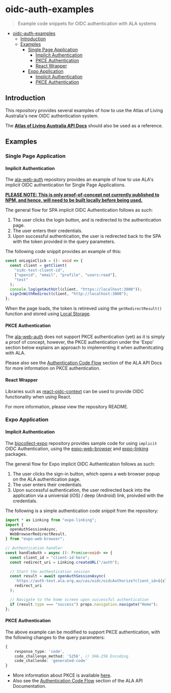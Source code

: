 # oidc-auth-examples

> Example code snippets for OIDC authentication with ALA systems

- [oidc-auth-examples](#oidc-auth-examples)
  - [Introduction](#introduction)
  - [Examples](#examples)
    - [Single Page Application](#single-page-application)
      - [Implicit Authentication](#implicit-authentication)
      - [PKCE Authentication](#pkce-authentication)
      - [React Wrapper](#react-wrapper)
    - [Expo Application](#expo-application)
      - [Implicit Authentication](#implicit-authentication-1)
      - [PKCE Authentication](#pkce-authentication-1)

## Introduction

This repository provides several examples of how to use the Atlas of Living Australia's new OIDC authentication system.

The **[Atlas of Living Australia API Docs](https://docs.ala.org.au/#authentication)** should also be used as a reference.

## Examples

### Single Page Application

#### Implicit Authentication

The [ala-web-auth](https://github.com/AtlasOfLivingAustralia/ala-web-auth) repository provides an example of how to use ALA's implicit OIDC authentication for Single Page Applications.

<u>**PLEASE NOTE: This is only proof-of-concept not currently published to NPM, and hence, will need to be built locally before being used.**</u>

The general flow for SPA implicit OIDC Authentication follows as such:

1. The user clicks the login button, and is redirected to the authentication page.
2. The user enters their credentials.
3. Upon successful authentication, the user is redirected back to the SPA with the token provided in the query parameters.

The following code snippit provides an example of this:

```typescript
const onLoginClick = (): void => {
  const client = getClient(
    "oidc-test-client-id",
    ["openid", "email", "profile", "users:read"],
    "test"
  );
  console.log(getAuthUrl(client, "https://localhost:3000"));
  signInWithRedirect(client, "http://localhost:3000");
};
```

When the page loads, the token is retireved using the `getRedirectResult()` function and stored using [Local Storage](https://developer.mozilla.org/en-US/docs/Web/API/Window/localStorage).

#### PKCE Authentication

The [ala-web-auth](https://github.com/AtlasOfLivingAustralia/ala-web-auth) does not support PKCE authentication (yet) as it is simply a proof of concept, however, the PKCE authentication under the 'Expo' section below explains an approach to implementing it when authenitcating with ALA.

Please also see the [Authentication Code Flow](https://docs.ala.org.au/#authentication-code-flow) section of the ALA API Docs for more information on PKCE authentication.

#### React Wrapper

Libraries such as [react-oidc-context](https://github.com/authts/react-oidc-context) can be used to provide OIDC functionality when using React.

For more information, please view the repository README.

### Expo Application

#### Implicit Authentication

The [biocollect-expo](https://github.com/AtlasOfLivingAustralia/biocollect-expo) repository provides sample code for using `implicit` OIDC Authentication, using the [expo-web-browser](https://docs.expo.dev/versions/latest/sdk/webbrowser/) and [expo-linking](https://docs.expo.dev/versions/latest/sdk/linking/) packages.

The general flow for Expo implicit OIDC Authentication follows as such:

1. The user clicks the sign-in button, which opens a web browser popup on the ALA authentication page.
2. The user enters their credentials.
3. Upon successful authentication, the user redirected back into the application via a universial (iOS) / deep (Android) link, proivded with the credentials.

The following is a simple authentication code snippit from the repository:

```typescript
import * as Linking from "expo-linking";
import {
  openAuthSessionAsync,
  WebBrowserRedirectResult,
} from "expo-web-browser";

// Authentication handler
const handleAuth = async (): Promise<void> => {
  const client_id = "client-id-here";
  const redirect_uri = Linking.createURL("/auth");

  // Start the authentication session
  const result = await openAuthSessionAsync(
    `https://auth-test.ala.org.au/cas/oidc/oidcAuthorize?client_id=${client_id}&redirect_uri=${redirect_uri}&response_type=token&scope=openid%20email%20profile`,
    redirect_uri
  );

  // Navigate to the home screen upon successful authentication
  if (result.type === "success") props.navigation.navigate("Home");
};
```

#### PKCE Authentication

The above example can be modified to support PKCE authentication, with the following changes to the query parameters:

```typescript
{
	response_type: 'code',
	code_challenge_method: 'S256', // SHA-256 Encoding
	code_challende: 'generated-code'
}
```

- More information about PKCE is available [here](https://oauth.net/2/pkce/).
- Also see the [Authentication Code Flow](https://docs.ala.org.au/#authentication-code-flow) section of the ALA API Documentation.
